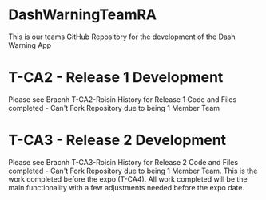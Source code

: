 # DashWarningTeamRA
This is our teams GitHub Repository for the development of the Dash Warning App

# T-CA2 - Release 1 Development 
Please see Bracnh T-CA2-Roisin History for Release 1 Code and Files completed - Can't Fork Repository due to being 1 Member Team

# T-CA3 - Release 2 Development 
Please see Bracnh T-CA3-Roisin History for Release 2 Code and Files completed - Can't Fork Repository due to being 1 Member Team.
This is the work completed before the expo (T-CA4). All work completed will be the main functionality with a few adjustments needed before the expo date. 
